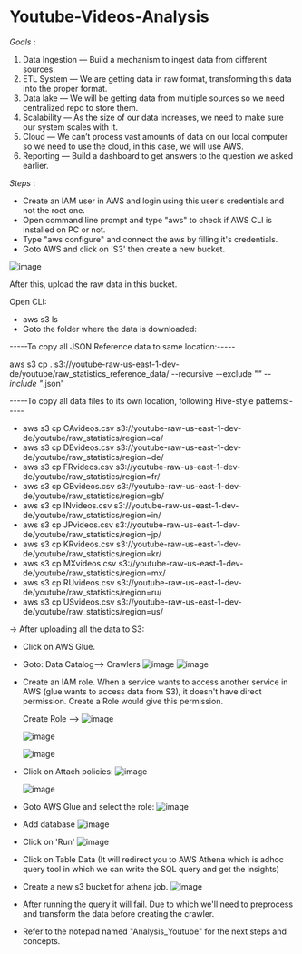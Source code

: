 # Youtube-Videos-Analysis

*Goals* :
1. Data Ingestion — Build a mechanism to ingest data from different sources.
2. ETL System — We are getting data in raw format, transforming this data into the proper format.
3. Data lake — We will be getting data from multiple sources so we need centralized repo to store them.
4. Scalability — As the size of our data increases, we need to make sure our system scales with it.
5. Cloud — We can’t process vast amounts of data on our local computer so we need to use the cloud, in this case, we will use AWS.
6. Reporting — Build a dashboard to get answers to the question we asked earlier.

*Steps* :
* Create an IAM user in AWS and login using this user's credentials and not the root one.
* Open command line prompt and type "aws" to check if AWS CLI is installed on PC or not.
* Type "aws configure" and connect the aws by filling it's credentials.
* Goto AWS and click on 'S3' then create a new bucket.

![image](https://github.com/rishitamathur27/Youtube-Videos-Analysis/assets/38039850/7d3e3dea-8fd6-492d-a5a6-f7330e3cc3d0)


After this, upload the raw data in this bucket.

Open CLI:

*  aws s3 ls
*  Goto the folder where the data is downloaded:

  -----To copy all JSON Reference data to same location:-----
  
  aws s3 cp . s3://youtube-raw-us-east-1-dev-de/youtube/raw_statistics_reference_data/ --recursive --exclude "*" --include "*.json"
   
  -----To copy all data files to its own location, following Hive-style patterns:-----
  * aws s3 cp CAvideos.csv s3://youtube-raw-us-east-1-dev-de/youtube/raw_statistics/region=ca/
  * aws s3 cp DEvideos.csv s3://youtube-raw-us-east-1-dev-de/youtube/raw_statistics/region=de/
  * aws s3 cp FRvideos.csv s3://youtube-raw-us-east-1-dev-de/youtube/raw_statistics/region=fr/
  * aws s3 cp GBvideos.csv s3://youtube-raw-us-east-1-dev-de/youtube/raw_statistics/region=gb/
  * aws s3 cp INvideos.csv s3://youtube-raw-us-east-1-dev-de/youtube/raw_statistics/region=in/
  * aws s3 cp JPvideos.csv s3://youtube-raw-us-east-1-dev-de/youtube/raw_statistics/region=jp/
  * aws s3 cp KRvideos.csv s3://youtube-raw-us-east-1-dev-de/youtube/raw_statistics/region=kr/
  * aws s3 cp MXvideos.csv s3://youtube-raw-us-east-1-dev-de/youtube/raw_statistics/region=mx/
  * aws s3 cp RUvideos.csv s3://youtube-raw-us-east-1-dev-de/youtube/raw_statistics/region=ru/
  * aws s3 cp USvideos.csv s3://youtube-raw-us-east-1-dev-de/youtube/raw_statistics/region=us/
  
->  After uploading all the data to S3:

* Click on AWS Glue.
* Goto: Data Catalog--> Crawlers
![image](https://github.com/rishitamathur27/Youtube-Videos-Analysis/assets/38039850/89d5158d-7f4a-4aaf-818d-77d43087418e)
![image](https://github.com/rishitamathur27/Youtube-Videos-Analysis/assets/38039850/58e39c6c-f3b1-4f3b-aa34-d1da741f7ab7)

* Create an IAM role.
  When a service wants to access another service in AWS (glue wants to access data from S3), it doesn't have direct permission. Create a   Role would give this permission.
  
  Create Role --> 
  ![image](https://github.com/rishitamathur27/Youtube-Videos-Analysis/assets/38039850/70efc93e-f391-4807-b4ac-76d4e8e4a234)

  ![image](https://github.com/rishitamathur27/Youtube-Videos-Analysis/assets/38039850/3d0a1d52-0fbf-4a9d-aa1b-28f986e55fef)
  
  ![image](https://github.com/rishitamathur27/Youtube-Videos-Analysis/assets/38039850/e24b3b73-d273-4563-8327-f906652c29ba)

* Click on Attach policies:
  ![image](https://github.com/rishitamathur27/Youtube-Videos-Analysis/assets/38039850/da5ce8ec-4400-405e-af61-aa441af4e78b)
  
  ![image](https://github.com/rishitamathur27/Youtube-Videos-Analysis/assets/38039850/372bea7c-5025-47b6-8e50-c804166885e5)

* Goto AWS Glue and select the role:
  ![image](https://github.com/rishitamathur27/Youtube-Videos-Analysis/assets/38039850/796fc4e9-874c-4be9-8be8-57c72810ac9c)
  
* Add database
  ![image](https://github.com/rishitamathur27/Youtube-Videos-Analysis/assets/38039850/3b709e6e-fe2d-4d60-a631-e65d959c11c7)

* Click on 'Run'
  ![image](https://github.com/rishitamathur27/Youtube-Videos-Analysis/assets/38039850/79bcdf1d-137d-4a86-85e4-38058665c620)
  
* Click on Table Data (It will redirect you to AWS Athena which is adhoc query tool in which we can write the SQL query and get the     insights)

* Create a new s3 bucket for athena job.
  ![image](https://github.com/rishitamathur27/Youtube-Videos-Analysis/assets/38039850/07f37888-643f-4f82-b258-28313d1d4599)

* After running the query it will fail. Due to which we'll need to preprocess and transform the data before creating the crawler.
* Refer to the notepad named "Analysis_Youtube" for the next steps and concepts.

  
  

  
  


  






